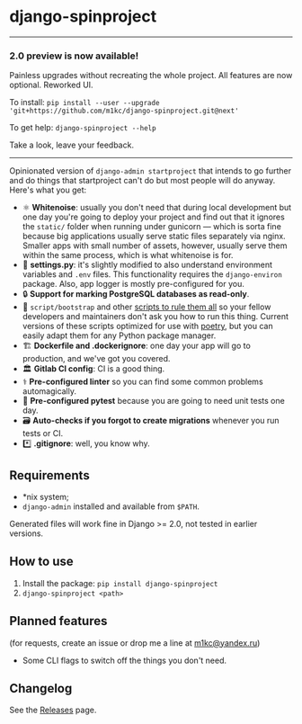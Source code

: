 # django-spinproject

-------

### 2.0 preview is now available!

Painless upgrades without recreating the whole project. All features are now optional. Reworked UI.

To install: `pip install --user --upgrade 'git+https://github.com/m1kc/django-spinproject.git@next'`

To get help: `django-spinproject --help`

Take a look, leave your feedback.

-------

Opinionated version of `django-admin startproject` that intends to go further and do things that startproject can't do but most people will do anyway. Here's what you get:

* ⚛️ **Whitenoise**: usually you don't need that during local development but one day you're going to deploy your project and find out that it ignores the `static/` folder when running under gunicorn — which is sorta fine because big applications usually serve static files separately via nginx. Smaller apps with small number of assets, however, usually serve them within the same process, which is what whitenoise is for.
* 🔧 **settings.py**: it's slightly modified to also understand environment variables and `.env` files. This functionality requires the `django-environ` package. Also, app logger is mostly pre-configured for you.
* 🔒 **Support for marking PostgreSQL databases as read-only**.
* 🧰 `script/bootstrap` and other [scripts to rule them all](https://github.blog/2015-06-30-scripts-to-rule-them-all/) so your fellow developers and maintainers don't ask you how to run this thing. Current versions of these scripts optimized for use with [poetry](https://python-poetry.org/), but you can easily adapt them for any Python package manager.
* 🏗️ **Dockerfile and .dockerignore**: one day your app will go to production, and we've got you covered.
* 🏛️ **Gitlab CI config**: CI is a good thing.
* ⚕️ **Pre-configured linter** so you can find some common problems automagically.
* 🏃 **Pre-configured pytest** because you are going to need unit tests one day.
* 🗃️ **Auto-checks if you forgot to create migrations** whenever you run tests or CI.
* *️⃣ **.gitignore**: well, you know why.

## Requirements

* \*nix system;
* `django-admin` installed and available from `$PATH`.

Generated files will work fine in Django >= 2.0, not tested in earlier versions.

## How to use

1. Install the package: `pip install django-spinproject`
2. `django-spinproject <path>`

## Planned features

(for requests, create an issue or drop me a line at m1kc@yandex.ru)

* Some CLI flags to switch off the things you don't need.

## Changelog

See the [Releases](https://github.com/m1kc/django-spinproject/releases) page.
